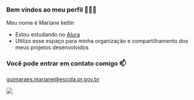 ### Bem vindos ao meu perfil 🖤🦋🌻

Meu nome é Mariane ketlin

- Estou estudando no [Alura](https://www.alura.com.br)
- Utilizo esse espaço para minha organização e compartilhamento dos meus projetos desenvolvidos


### Você pode entrar em contato comigo 📫

guimaraes.mariane@escola.pr.gov.br

![](https://media.tenor.com/NjbtSuNRGgYAAAAC/hola-jojos-bizarre-adventure.gif)

